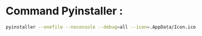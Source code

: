 # Command Pyinstaller :
````bash
pyinstaller --onefile --noconsole --debug=all --icon=.AppData/Icon.ico Main.py   
````
